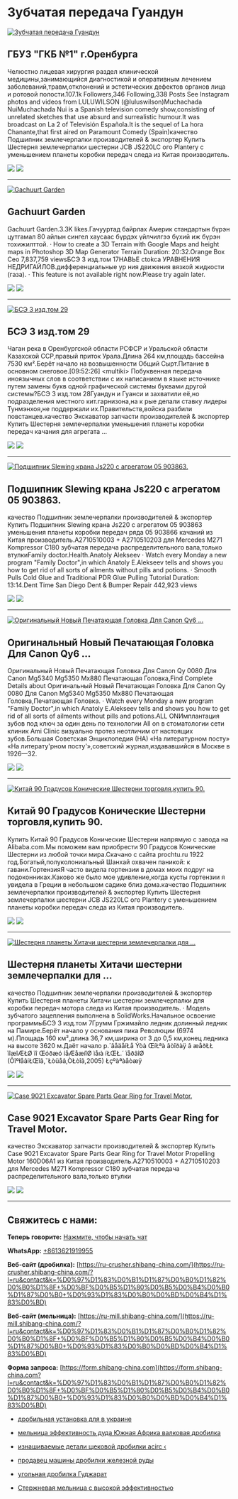 # Зубчатая передача Гуандун

<a href="https://swt.shibang-china.com/?l=ru&img&k=%D0%97%D1%83%D0%B1%D1%87%D0%B0%D1%82%D0%B0%D1%8F+%D0%BF%D0%B5%D1%80%D0%B5%D0%B4%D0%B0%D1%87%D0%B0+%D0%93%D1%83%D0%B0%D0%BD%D0%B4%D1%83%D0%BD" target="_blank">![Зубчатая передача Гуандун](http://static.shibang-china.com/all-800x300/979.jpg)</a>

## ГБУЗ &quot;ГКБ №1&quot; г.Оренбурга
Челюстно лицевая хирургия раздел клинической медицины,занимающийся диагностикой и оперативным лечением заболеваний,травм,отклонений и эстетических дефектов органов лица и ротовой полости.107.1k Followers,346 Following,338 Posts See Instagram photos and videos from LULUWILSON (@luluswilson)Muchachada NuiMuchachada Nui is a Spanish television comedy show,consisting of unrelated sketches that use absurd and surrealistic humour.It was broadcast on La 2 of Televisi&#243;n Espa&#241;ola.It is the sequel of La hora Chanante,that first aired on Paramount Comedy (Spain)качество Подшипник землечерпалки производителей &amp; экспортер Купить Шестерня землечерпалки шестерни JCB JS220LC ого Plantery с уменьшением планеты коробки передач следа из Китая производитель.


<a href="https://whatsapp.shibangsoft.com/WhatsApp.php" target="_blank" title="WhatsApp">![](http://static.shibang-china.com/icon/whatsapp.png)</a> <a href="https://swt.shibang-china.com/?l=ru&icon&k=%D0%97%D1%83%D0%B1%D1%87%D0%B0%D1%82%D0%B0%D1%8F+%D0%BF%D0%B5%D1%80%D0%B5%D0%B4%D0%B0%D1%87%D0%B0+%D0%93%D1%83%D0%B0%D0%BD%D0%B4%D1%83%D0%BD" target="_blank">![](http://static.shibang-china.com/icon/chat-ru.png)</a>

---

<a href="https://swt.shibang-china.com/?l=ru&img&k=%D0%97%D1%83%D0%B1%D1%87%D0%B0%D1%82%D0%B0%D1%8F+%D0%BF%D0%B5%D1%80%D0%B5%D0%B4%D0%B0%D1%87%D0%B0+%D0%93%D1%83%D0%B0%D0%BD%D0%B4%D1%83%D0%BD" target="_blank">![Gachuurt Garden](http://static.shibang-china.com/all-800x300/333.jpg)</a>

## Gachuurt Garden
Gachuurt Garden.3.3K likes.Гачууртад байрлах Америк стандартын бүрэн цутгамал 80 айлын сингел хаусаас бүрдэх үйлчилгээ бүхий иж бүрэн тохижилттой.&nbsp;&#0183;&#32;How to create a 3D Terrain with Google Maps and height maps in Photoshop 3D Map Generator Terrain Duration: 20:32.Orange Box Ceo 7,837,759 viewsБСЭ 3 изд.том 17НАВЬЕ ctokca УРАВНЕНИЯ НЕДРИГАЙЛОВ.дифференциальные ур ния движения вязкой жидкости (газа).&nbsp;&#0183;&#32;This feature is not available right now.Please try again later.


<a href="https://whatsapp.shibangsoft.com/WhatsApp.php" target="_blank" title="WhatsApp">![](http://static.shibang-china.com/icon/whatsapp.png)</a> <a href="https://swt.shibang-china.com/?l=ru&icon&k=%D0%97%D1%83%D0%B1%D1%87%D0%B0%D1%82%D0%B0%D1%8F+%D0%BF%D0%B5%D1%80%D0%B5%D0%B4%D0%B0%D1%87%D0%B0+%D0%93%D1%83%D0%B0%D0%BD%D0%B4%D1%83%D0%BD" target="_blank">![](http://static.shibang-china.com/icon/chat-ru.png)</a>

---

<a href="https://swt.shibang-china.com/?l=ru&img&k=%D0%97%D1%83%D0%B1%D1%87%D0%B0%D1%82%D0%B0%D1%8F+%D0%BF%D0%B5%D1%80%D0%B5%D0%B4%D0%B0%D1%87%D0%B0+%D0%93%D1%83%D0%B0%D0%BD%D0%B4%D1%83%D0%BD" target="_blank">![БСЭ 3 изд.том 29](http://static.shibang-china.com/all-800x300/829.jpg)</a>

## БСЭ 3 изд.том 29
Чаган река в Оренбургской области РСФСР и Уральской области Казахской ССР,правый приток Урала.Длина 264 км,площадь бассейна 7530 км&#178;.Берёт начало на возвышенности Общий Сырт.Питание в основном снеговое.[09:52:26] &lt;multiki&gt; Побуквенная передача иноязычныx слов в соответствии с иx написанием в языке источнике путем замены букв одной графической системы буквами другой системы?БСЭ 3 изд.том 28Гуандун и Гуанси и захватили её,но подразделения местного кит.гарнизона,на к рые делали ставку лидеры Тунмэнхоя,не поддержали их.Правительств,войска разбили повстанцев.качество Экскаватор запчасти производителей &amp; экспортер Купить Шестерня землечерпалки уменьшения планеты коробки передач качания для агрегата …


<a href="https://whatsapp.shibangsoft.com/WhatsApp.php" target="_blank" title="WhatsApp">![](http://static.shibang-china.com/icon/whatsapp.png)</a> <a href="https://swt.shibang-china.com/?l=ru&icon&k=%D0%97%D1%83%D0%B1%D1%87%D0%B0%D1%82%D0%B0%D1%8F+%D0%BF%D0%B5%D1%80%D0%B5%D0%B4%D0%B0%D1%87%D0%B0+%D0%93%D1%83%D0%B0%D0%BD%D0%B4%D1%83%D0%BD" target="_blank">![](http://static.shibang-china.com/icon/chat-ru.png)</a>

---

<a href="https://swt.shibang-china.com/?l=ru&img&k=%D0%97%D1%83%D0%B1%D1%87%D0%B0%D1%82%D0%B0%D1%8F+%D0%BF%D0%B5%D1%80%D0%B5%D0%B4%D0%B0%D1%87%D0%B0+%D0%93%D1%83%D0%B0%D0%BD%D0%B4%D1%83%D0%BD" target="_blank">![Подшипник Slewing крана Js220 с агрегатом 05 903863.](http://static.shibang-china.com/all-800x300/238.jpg)</a>

## Подшипник Slewing крана Js220 с агрегатом 05 903863.
качество Подшипник землечерпалки производителей &amp; экспортер Купить Подшипник Slewing крана Js220 с агрегатом 05 903863 уменьшения планеты коробки передач ряда 05 903866 качаний из Китая производитель.A2710510003 + A2710510203 для Mercedes M271 Kompressor C180 зубчатая передача распределительного вала,только втулкиFamily doctor.Health.Anatoly Alekseev&nbsp;&#0183;&#32;Watch every Monday a new program &quot;Family Doctor&quot;,in which Anatoly E.Alekseev tells and shows you how to get rid of all sorts of ailments without pills and potions.&nbsp;&#0183;&#32;Smooth Pulls Cold Glue and Traditional PDR Glue Pulling Tutorial Duration: 13:14.Dent Time San Diego Dent &amp; Bumper Repair 442,923 views


<a href="https://whatsapp.shibangsoft.com/WhatsApp.php" target="_blank" title="WhatsApp">![](http://static.shibang-china.com/icon/whatsapp.png)</a> <a href="https://swt.shibang-china.com/?l=ru&icon&k=%D0%97%D1%83%D0%B1%D1%87%D0%B0%D1%82%D0%B0%D1%8F+%D0%BF%D0%B5%D1%80%D0%B5%D0%B4%D0%B0%D1%87%D0%B0+%D0%93%D1%83%D0%B0%D0%BD%D0%B4%D1%83%D0%BD" target="_blank">![](http://static.shibang-china.com/icon/chat-ru.png)</a>

---

<a href="https://swt.shibang-china.com/?l=ru&img&k=%D0%97%D1%83%D0%B1%D1%87%D0%B0%D1%82%D0%B0%D1%8F+%D0%BF%D0%B5%D1%80%D0%B5%D0%B4%D0%B0%D1%87%D0%B0+%D0%93%D1%83%D0%B0%D0%BD%D0%B4%D1%83%D0%BD" target="_blank">![Оригинальный Новый Печатающая Головка Для Canon Qy6 …](http://static.shibang-china.com/all-800x300/1234.jpg)</a>

## Оригинальный Новый Печатающая Головка Для Canon Qy6 …
Оригинальный Новый Печатающая Головка Для Canon Qy 0080 Для Canon Mg5340 Mg5350 Mx880 Печатающая Головка,Find Complete Details about Оригинальный Новый Печатающая Головка Для Canon Qy 0080 Для Canon Mg5340 Mg5350 Mx880 Печатающая Головка,Печатающая Головка.&nbsp;&#0183;&#32;Watch every Monday a new program &quot;Family Doctor&quot;,in which Anatoly E.Alekseev tells and shows you how to get rid of all sorts of ailments without pills and potions.ALL ONИмплантация зубов под ключ за один день по технологии All on в стоматологии сети клиник Ami Clinic визуально протез неотличим от настоящих зубов.Большая Советская Энциклопедия (НА) &#171;На литературном посту&#187; &#171;На литерату'рном посту'&#187;,советский журнал,издававшийся в Москве в 1926—32.


<a href="https://whatsapp.shibangsoft.com/WhatsApp.php" target="_blank" title="WhatsApp">![](http://static.shibang-china.com/icon/whatsapp.png)</a> <a href="https://swt.shibang-china.com/?l=ru&icon&k=%D0%97%D1%83%D0%B1%D1%87%D0%B0%D1%82%D0%B0%D1%8F+%D0%BF%D0%B5%D1%80%D0%B5%D0%B4%D0%B0%D1%87%D0%B0+%D0%93%D1%83%D0%B0%D0%BD%D0%B4%D1%83%D0%BD" target="_blank">![](http://static.shibang-china.com/icon/chat-ru.png)</a>

---

<a href="https://swt.shibang-china.com/?l=ru&img&k=%D0%97%D1%83%D0%B1%D1%87%D0%B0%D1%82%D0%B0%D1%8F+%D0%BF%D0%B5%D1%80%D0%B5%D0%B4%D0%B0%D1%87%D0%B0+%D0%93%D1%83%D0%B0%D0%BD%D0%B4%D1%83%D0%BD" target="_blank">![Китай 90 Градусов Конические Шестерни торговля,купить 90.](http://static.shibang-china.com/all-800x300/185.jpg)</a>

## Китай 90 Градусов Конические Шестерни торговля,купить 90.
Купить Китай 90 Градусов Конические Шестерни напрямую с завода на Alibaba.com.Мы поможем вам приобрести 90 Градусов Конические Шестерни из любой точки мира.Скачано с сайта prochtu.ru 1922 год.Богатый,полуколониальный Шанхай охвачен паникой: к гавани.ГортензияЯ часто видела гортензии в домах моих подруг на подоконниках.Каково же было мое удивление,когда кусты гортензии я увидела в Греции в небольшом садике близ дома.качество Подшипник землечерпалки производителей &amp; экспортер Купить Шестерня землечерпалки шестерни JCB JS220LC ого Plantery с уменьшением планеты коробки передач следа из Китая производитель.


<a href="https://whatsapp.shibangsoft.com/WhatsApp.php" target="_blank" title="WhatsApp">![](http://static.shibang-china.com/icon/whatsapp.png)</a> <a href="https://swt.shibang-china.com/?l=ru&icon&k=%D0%97%D1%83%D0%B1%D1%87%D0%B0%D1%82%D0%B0%D1%8F+%D0%BF%D0%B5%D1%80%D0%B5%D0%B4%D0%B0%D1%87%D0%B0+%D0%93%D1%83%D0%B0%D0%BD%D0%B4%D1%83%D0%BD" target="_blank">![](http://static.shibang-china.com/icon/chat-ru.png)</a>

---

<a href="https://swt.shibang-china.com/?l=ru&img&k=%D0%97%D1%83%D0%B1%D1%87%D0%B0%D1%82%D0%B0%D1%8F+%D0%BF%D0%B5%D1%80%D0%B5%D0%B4%D0%B0%D1%87%D0%B0+%D0%93%D1%83%D0%B0%D0%BD%D0%B4%D1%83%D0%BD" target="_blank">![Шестерня планеты Хитачи шестерни землечерпалки для …](http://static.shibang-china.com/all-800x300/7.jpg)</a>

## Шестерня планеты Хитачи шестерни землечерпалки для …
качество Подшипник землечерпалки производителей &amp; экспортер Купить Шестерня планеты Хитачи шестерни землечерпалки для коробки передач мотора следа из Китая производитель.&nbsp;&#0183;&#32;Модель зубчатого зацепления выполнена в SolidWorks.Начальное освоение программыБСЭ 3 изд.том 7Грумм Гржимайло ледник долинный ледник на Памире.Берёт начало у основания пика Революции (6974 м).Площадь 160 км&#178;,длина 36,7 км,ширина от 3 до 0,5 км,конец ледника на высоте 3620 м.Даёт начало р.&#180;&#226;&#229;&#228;&#229;&#237;Ł&#229; &#221;&#242;&#224; Œ&#237;Ł&#170;&#224; &#226;&#242;&#238;&#240;&#224;&#255; &#226; &#230;&#229;&#240;ŁŁ &#239;&#238;&#230;&#238;&#198;Ł&#216; &#239;&#238; Œ&#243;&#240;&#230;&#243; &#237;&#229;&#198;&#229;&#230;&#237;&#238;&#216; &#236;&#229;ı&#224; &#237;ŁŒŁ.&#180; &#239;&#229;&#240;&#226;&#238;&#216; (&#213;&#238;&#186;ł&#229;&#226;&#237;ŁŒ&#238;&#226;,ˇŁ&#242;&#252;&#229;&#226;,&#210;Ł&#242;&#238;&#226;,2005) Ł&#231;&#186;&#224;&#170;&#224;&#229;&#242;&#230;&#255;


<a href="https://whatsapp.shibangsoft.com/WhatsApp.php" target="_blank" title="WhatsApp">![](http://static.shibang-china.com/icon/whatsapp.png)</a> <a href="https://swt.shibang-china.com/?l=ru&icon&k=%D0%97%D1%83%D0%B1%D1%87%D0%B0%D1%82%D0%B0%D1%8F+%D0%BF%D0%B5%D1%80%D0%B5%D0%B4%D0%B0%D1%87%D0%B0+%D0%93%D1%83%D0%B0%D0%BD%D0%B4%D1%83%D0%BD" target="_blank">![](http://static.shibang-china.com/icon/chat-ru.png)</a>

---

<a href="https://swt.shibang-china.com/?l=ru&img&k=%D0%97%D1%83%D0%B1%D1%87%D0%B0%D1%82%D0%B0%D1%8F+%D0%BF%D0%B5%D1%80%D0%B5%D0%B4%D0%B0%D1%87%D0%B0+%D0%93%D1%83%D0%B0%D0%BD%D0%B4%D1%83%D0%BD" target="_blank">![Case 9021 Excavator Spare Parts Gear Ring for Travel Motor.](http://static.shibang-china.com/all-800x300/1318.jpg)</a>

## Case 9021 Excavator Spare Parts Gear Ring for Travel Motor.
качество Экскаватор запчасти производителей &amp; экспортер Купить Case 9021 Excavator Spare Parts Gear Ring for Travel Motor Propelling Motor 160D06A1 из Китая производитель.A2710510003 + A2710510203 для Mercedes M271 Kompressor C180 зубчатая передача распределительного вала,только втулки

<a href="https://whatsapp.shibangsoft.com/WhatsApp.php" target="_blank" title="WhatsApp">![](http://static.shibang-china.com/icon/whatsapp.png)</a> <a href="https://swt.shibang-china.com/?l=ru&icon&k=%D0%97%D1%83%D0%B1%D1%87%D0%B0%D1%82%D0%B0%D1%8F+%D0%BF%D0%B5%D1%80%D0%B5%D0%B4%D0%B0%D1%87%D0%B0+%D0%93%D1%83%D0%B0%D0%BD%D0%B4%D1%83%D0%BD" target="_blank">![](http://static.shibang-china.com/icon/chat-ru.png)</a>

---
## Свяжитесь с нами:

**Теперь говорите:** [Нажмите, чтобы начать чат](https://swt.shibang-china.com?l=ru&contact&k=%D0%97%D1%83%D0%B1%D1%87%D0%B0%D1%82%D0%B0%D1%8F+%D0%BF%D0%B5%D1%80%D0%B5%D0%B4%D0%B0%D1%87%D0%B0+%D0%93%D1%83%D0%B0%D0%BD%D0%B4%D1%83%D0%BD)

**WhatsApp:**  [+8613621919955](https://whatsapp.shibangsoft.com/WhatsApp.php)

**Веб-сайт (дробилка):** [https://ru-crusher.shibang-china.com/](https://ru-crusher.shibang-china.com/?l=ru&contact&k=%D0%97%D1%83%D0%B1%D1%87%D0%B0%D1%82%D0%B0%D1%8F+%D0%BF%D0%B5%D1%80%D0%B5%D0%B4%D0%B0%D1%87%D0%B0+%D0%93%D1%83%D0%B0%D0%BD%D0%B4%D1%83%D0%BD)

**Веб-сайт (мельница):** [https://ru-mill.shibang-china.com/](https://ru-mill.shibang-china.com/?l=ru&contact&k=%D0%97%D1%83%D0%B1%D1%87%D0%B0%D1%82%D0%B0%D1%8F+%D0%BF%D0%B5%D1%80%D0%B5%D0%B4%D0%B0%D1%87%D0%B0+%D0%93%D1%83%D0%B0%D0%BD%D0%B4%D1%83%D0%BD)

**Форма запроса:** [https://form.shibang-china.com](https://form.shibang-china.com?l=ru&contact&k=%D0%97%D1%83%D0%B1%D1%87%D0%B0%D1%82%D0%B0%D1%8F+%D0%BF%D0%B5%D1%80%D0%B5%D0%B4%D0%B0%D1%87%D0%B0+%D0%93%D1%83%D0%B0%D0%BD%D0%B4%D1%83%D0%BD)

* [дробильная установка для в украине](../132/%D0%B4%D1%80%D0%BE%D0%B1%D0%B8%D0%BB%D1%8C%D0%BD%D0%B0%D1%8F%20%D1%83%D1%81%D1%82%D0%B0%D0%BD%D0%BE%D0%B2%D0%BA%D0%B0%20%D0%B4%D0%BB%D1%8F%20%D0%B2%20%D1%83%D0%BA%D1%80%D0%B0%D0%B8%D0%BD%D0%B5.md)

* [мельница эффективность дуда Южная Африка валковая дробилка](../131/%D0%BC%D0%B5%D0%BB%D1%8C%D0%BD%D0%B8%D1%86%D0%B0%20%D1%8D%D1%84%D1%84%D0%B5%D0%BA%D1%82%D0%B8%D0%B2%D0%BD%D0%BE%D1%81%D1%82%D1%8C%20%D0%B4%D1%83%D0%B4%D0%B0%20%D0%AE%D0%B6%D0%BD%D0%B0%D1%8F%20%D0%90%D1%84%D1%80%D0%B8%D0%BA%D0%B0%20%D0%B2%D0%B0%D0%BB%D0%BA%D0%BE%D0%B2%D0%B0%D1%8F%20%D0%B4%D1%80%D0%BE%D0%B1%D0%B8%D0%BB%D0%BA%D0%B0.md)

* [изнашиваемые детали щековой дробилки acirc ‹](../135/%D0%B8%D0%B7%D0%BD%D0%B0%D1%88%D0%B8%D0%B2%D0%B0%D0%B5%D0%BC%D1%8B%D0%B5%20%D0%B4%D0%B5%D1%82%D0%B0%D0%BB%D0%B8%20%D1%89%D0%B5%D0%BA%D0%BE%D0%B2%D0%BE%D0%B9%20%D0%B4%D1%80%D0%BE%D0%B1%D0%B8%D0%BB%D0%BA%D0%B8%20acirc%20%E2%80%B9.md)

* [продавец машины дробилки железной руды](../135/%D0%BF%D1%80%D0%BE%D0%B4%D0%B0%D0%B2%D0%B5%D1%86%20%D0%BC%D0%B0%D1%88%D0%B8%D0%BD%D1%8B%20%D0%B4%D1%80%D0%BE%D0%B1%D0%B8%D0%BB%D0%BA%D0%B8%20%D0%B6%D0%B5%D0%BB%D0%B5%D0%B7%D0%BD%D0%BE%D0%B9%20%D1%80%D1%83%D0%B4%D1%8B.md)

* [угольная дробилка Гуджарат](../133/%D1%83%D0%B3%D0%BE%D0%BB%D1%8C%D0%BD%D0%B0%D1%8F%20%D0%B4%D1%80%D0%BE%D0%B1%D0%B8%D0%BB%D0%BA%D0%B0%20%D0%93%D1%83%D0%B4%D0%B6%D0%B0%D1%80%D0%B0%D1%82.md)

* [Стержневая мельница с высокой эффективностью](../133/%D0%A1%D1%82%D0%B5%D1%80%D0%B6%D0%BD%D0%B5%D0%B2%D0%B0%D1%8F%20%D0%BC%D0%B5%D0%BB%D1%8C%D0%BD%D0%B8%D1%86%D0%B0%20%D1%81%20%D0%B2%D1%8B%D1%81%D0%BE%D0%BA%D0%BE%D0%B9%20%D1%8D%D1%84%D1%84%D0%B5%D0%BA%D1%82%D0%B8%D0%B2%D0%BD%D0%BE%D1%81%D1%82%D1%8C%D1%8E.md)